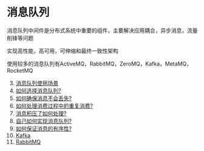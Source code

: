 # 消息队列

消息队列中间件是分布式系统中重要的组件，主要解决应用耦合，异步消息，流量削锋等问题

实现高性能，高可用，可伸缩和最终一致性架构

使用较多的消息队列有ActiveMQ，RabbitMQ，ZeroMQ，Kafka，MetaMQ，RocketMQ

3. [消息队列使用场景](./msg-queue/scene-introduction.md)
4. [如何选择消息队列?]()
5. [如何确保消息不会丢失?]()
6. [如何处理消费过程中的重复消费?]()
7. [消息积压了如何处理?](./msg-queue/pile-up.md)
8. [自己如何实现消息队列?]()
9. [如何保证消息的有序性?]()
8. [Kafka](./msg-queue/kafka.md)
9. [RabbitMQ]()